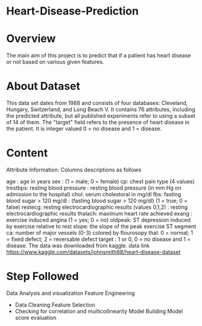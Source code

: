 # Heart-Disease-Prediction
# Overview
The main aim of this project is to predict that if a patient has heart disease or not based on various given features.

# About Dataset
This data set dates from 1988 and consists of four databases: Cleveland, Hungary, Switzerland, and Long Beach V. It contains 76 attributes, including the predicted attribute, but all published experiments refer to using a subset of 14 of them. The "target" field refers to the presence of heart disease in the patient. It is integer valued 0 = no disease and 1 = disease.

# Content
Attribute Information: Columns descriptions as follows

age : age in years
sex : (1 = male; 0 = female)
cp: chest pain type (4 values)
trestbps: resting blood pressure : resting blood pressure (in mm Hg on admission to the hospital)
chol: serum cholestoral in mg/dl
fbs: fasting blood sugar > 120 mg/dl : (fasting blood sugar > 120 mg/dl) (1 = true; 0 = false)
restecg: resting electrocardiographic results (values 0,1,2) : resting electrocardiographic results
thalach: maximum heart rate achieved
exang : exercise induced angina (1 = yes; 0 = no)
oldpeak: ST depression induced by exercise relative to rest
slope: the slope of the peak exercise ST segment
ca: number of major vessels (0-3) colored by flourosopy
thal: 0 = normal; 1 = fixed defect; 2 = reversable defect
target : 1 or 0, 0 = no disease and 1 = disease.
The data was downloaded from kaggle. data link https://www.kaggle.com/datasets/johnsmith88/heart-disease-dataset


# Step Followed

Data Analysis and visualization
Feature Engineering
 - Data Cleaning
Feature Selection
 - Checking for correlation and multicollinearity
Model Building
Model score evaluation

